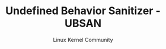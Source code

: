 ---
status: collected
title: "Undefined Behavior Sanitizer - UBSAN"
author: Linux Kernel Community
collector: mudongliang
collected_date: 20240227
link: https://git.kernel.org/pub/scm/linux/kernel/git/torvalds/linux.git/tree/Documentation/dev-tools/ubsan.rst
---